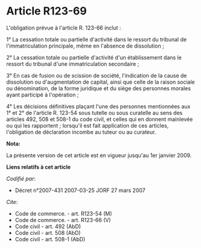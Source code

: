 # Article R123-69

L'obligation prévue à l'article R. 123-66 inclut :

1° La cessation totale ou partielle d'activité dans le ressort du tribunal de l'immatriculation principale, même en l'absence
de dissolution ;

2° La cessation totale ou partielle d'activité d'un établissement dans le ressort du tribunal d'une immatriculation
secondaire ;

3° En cas de fusion ou de scission de société, l'indication de la cause de dissolution ou d'augmentation de capital, ainsi
que celle de la raison sociale ou dénomination, de la forme juridique et du siège des personnes morales ayant participé à
l'opération ;

4° Les décisions définitives plaçant l'une des personnes mentionnées aux 1° et 2° de l'article R. 123-54 sous tutelle ou sous
curatelle au sens des articles 492, 508 et 508-1 du code civil, et celles qui en donnent mainlevée ou qui les rapportent ;
lorsqu'il est fait application de ces articles, l'obligation de déclaration incombe au tuteur ou au curateur.

**Nota:**

La présente version de cet article est en vigueur jusqu'au 1er janvier 2009.

**Liens relatifs à cet article**

_Codifié par_:

  - Décret n°2007-431 2007-03-25 JORF 27 mars 2007

_Cite_:

  - Code de commerce. - art. R123-54 (M)
  - Code de commerce. - art. R123-66 (V)
  - Code civil - art. 492 (AbD)
  - Code civil - art. 508 (AbD)
  - Code civil - art. 508-1 (AbD)
